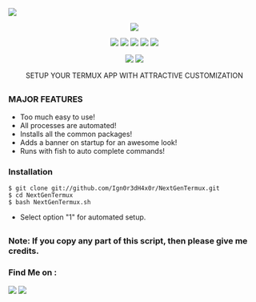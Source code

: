  <p align="left">
 <img src="https://img.shields.io/badge/MADE%20IN-BANGLADESH-green?colorA=%23ff0000&colorB=%23017e40&style=flat-square">
 </p>
 
 <p align="center">
 <img src="https://i.ibb.co/3pmg7Jw/Screenshot-20210129150107-642x433.png">
</p>
<p align="center">
  <img src="https://img.shields.io/badge/Version-2.1-green">
  <img src="https://img.shields.io/github/license/Ign0r3dH4x0r/NextGenTermux">
  <img src="https://img.shields.io/github/stars/Ign0r3dH4x0r/NextGenTermux">
  <img src="https://img.shields.io/github/issues/Ign0r3dH4x0r/NextGenTermux?color=red">
  <img src="https://img.shields.io/github/forks/Ign0r3dH4x0r/NextGenTermux?color=teal">
</p>

<p align="center">
  <img src="https://img.shields.io/badge/Author-Shayer--Mahmud--Sowmik-cyan?style=flat-square">
  <img src="https://img.shields.io/badge/Written%20In-Bash-cyan?style=flat-square">
</p>

<p align="center">SETUP YOUR TERMUX APP WITH ATTRACTIVE CUSTOMIZATION</p>


##

### MAJOR FEATURES

- Too much easy to use! 
- All processes are automated!
- Installs all the common packages!
- Adds a banner on startup for an awesome look!
- Runs with fish to auto complete commands!


### Installation

```
$ git clone git://github.com/Ign0r3dH4x0r/NextGenTermux.git
$ cd NextGenTermux
$ bash NextGenTermux.sh
```

- Select option "1" for automated setup.

## 

### Note: If you copy any part of this script, then please give me credits.


### Find Me on :
<p align="left">
  <a href="https://github.com/htr-tech" target="_blank"><img src="https://img.shields.io/badge/Github-Ign0r3dH4x0r-green?style=for-the-badge&logo=github"></a>
  <a href="https://m.me/Ign0r3dH4x0r" target="_blank"><img src="https://img.shields.io/badge/Chat-Messenger-blue?style=for-the-badge&logo=messenger"></a>
</p>
